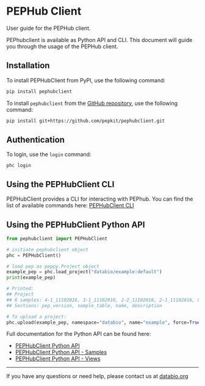 # PEPHub Client

User guide for the PEPHub client.

PEPhubclient is available as Python API and CLI. This document will guide you through the usage of the PEPHub client.

## Installation

To install PEPHubClient from PyPI, use the following command:

```bash
pip install pephubclient
```

To install `pephubclient` from the [GitHub repository](https://github.com/pepkit/pephubclient), use the following command:

```bash
pip install git+https://github.com/pepkit/pephubclient.git
```

## Authentication

To login, use the `login` command:

```
phc login
```


## Using the PEPHubClient CLI

PEPHubClient provides a CLI for interacting with PEPhub.
You can find the list of available commands here:
[PEPHubClient CLI](cli.md)


## Using the PEPHubClient Python API

```python
from pephubclient import PEPHubClient

# initiate pephubclient object
phc = PEPHubClient()

# load pep as peppy.Project object
example_pep = phc.load_project("databio/example:default")
print(example_pep)

# Printed: 
## Project
## 6 samples: 4-1_11102016, 3-1_11102016, 2-2_11102016, 2-1_11102016, 8-3_11152016, 8-1_11152016
## Sections: pep_version, sample_table, name, description

# To upload a project:
phc.upload(example_pep, namespace="databio", name="example", force=True)
```

Full documentation for the Python API can be found here:

- [PEPHubClient Python API](./phc_usage.md)
- [PEPHubClient Python API - Samples](./phc_samples_usage.md)
- [PEPHubClient Python API - Views](./phc_views_usage.md)

----
If you have any questions or need help, please contact us at [databio.org](https://databio.org)